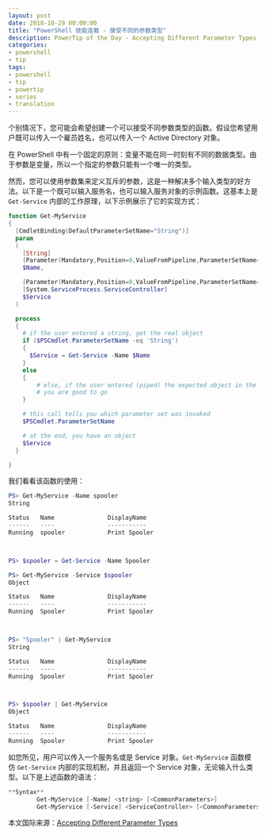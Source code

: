 ```yaml
---
layout: post
date: 2018-10-29 00:00:00
title: "PowerShell 技能连载 - 接受不同的参数类型"
description: PowerTip of the Day - Accepting Different Parameter Types
categories:
- powershell
- tip
tags:
- powershell
- tip
- powertip
- series
- translation
---
```

个别情况下，您可能会希望创建一个可以接受不同参数类型的函数。假设您希望用户既可以传入一个雇员姓名，也可以传入一个 Active Directory 对象。

在 PowerShell 中有一个固定的原则：变量不能在同一时刻有不同的数据类型。由于参数是变量，所以一个指定的参数只能有一个唯一的类型。

然而，您可以使用参数集来定义互斥的参数，这是一种解决多个输入类型的好方法。以下是一个既可以输入服务名，也可以输入服务对象的示例函数。这基本上是 `Get-Service` 内部的工作原理，以下示例展示了它的实现方式：

```powershell
function Get-MyService
{
  [CmdletBinding(DefaultParameterSetName="String")]
  param
  (
    [String]
    [Parameter(Mandatory,Position=0,ValueFromPipeline,ParameterSetName='String')]
    $Name,

    [Parameter(Mandatory,Position=0,ValueFromPipeline,ParameterSetName='Object')]
    [System.ServiceProcess.ServiceController]
    $Service
  )

  process
  {
    # if the user entered a string, get the real object
    if ($PSCmdlet.ParameterSetName -eq 'String')
    {
      $Service = Get-Service -Name $Name
    }
    else
    {
        # else, if the user entered (piped) the expected object in the first place,
        # you are good to go
    }

    # this call tells you which parameter set was invoked
    $PSCmdlet.ParameterSetName

    # at the end, you have an object
    $Service
  }

}
```

我们看看该函数的使用：

```powershell
PS> Get-MyService -Name spooler
String

Status   Name               DisplayName
------   ----               -----------
Running  spooler            Print Spooler



PS> $spooler = Get-Service -Name Spooler

PS> Get-MyService -Service $spooler
Object

Status   Name               DisplayName
------   ----               -----------
Running  Spooler            Print Spooler



PS> "Spooler" | Get-MyService
String

Status   Name               DisplayName
------   ----               -----------
Running  Spooler            Print Spooler



PS> $spooler | Get-MyService
Object

Status   Name               DisplayName
------   ----               -----------
Running  Spooler            Print Spooler
```

如您所见，用户可以传入一个服务名或是 Service 对象。`Get-MyService` 函数模仿 `Get-Service` 内部的实现机制，并且返回一个 Service 对象，无论输入什么类型。以下是上述函数的语法：

```powershell
**Syntax**
        Get-MyService [-Name] <string> [<CommonParameters>]
        Get-MyService [-Service] <ServiceController> [<CommonParameters>]
```

<!--more-->
本文国际来源：[Accepting Different Parameter Types](http://community.idera.com/powershell/powertips/b/tips/posts/accepting-different-parameter-types)
